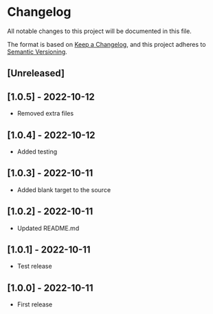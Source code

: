 # Changelog
All notable changes to this project will be documented in this file.

The format is based on [Keep a Changelog](https://keepachangelog.com/en/1.0.0/),
and this project adheres to [Semantic Versioning](https://semver.org/spec/v2.0.0.html).

## [Unreleased]

## [1.0.5] - 2022-10-12
- Removed extra files

## [1.0.4] - 2022-10-12
- Added testing

## [1.0.3] - 2022-10-11
- Added blank target to the source

## [1.0.2] - 2022-10-11
- Updated README.md

## [1.0.1] - 2022-10-11
- Test release

## [1.0.0] - 2022-10-11
- First release
